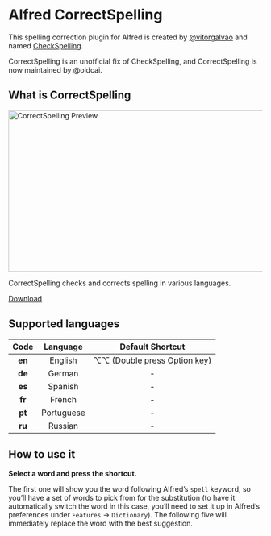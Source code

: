 # Alfred CorrectSpelling

This spelling correction plugin for Alfred is created by [@vitorgalvao]() and named [CheckSpelling](https://github.com/vitorgalvao/alfred-workflows/tree/c0d9c9313857676997e6e05d9dda65cfa5fcda6a/CheckSpelling).

CorrectSpelling is an unofficial fix of CheckSpelling, and CorrectSpelling is now maintained by @oldcai.

## What is CorrectSpelling

<img src='https://github.com/oldcai/CorrectSpelling/raw/main/source/screenshot.gif' width='640' height='320' align='center' alt='CorrectSpelling Preview'>

CorrectSpelling checks and corrects spelling in various languages.

[Download](https://github.com/oldcai/CorrectSpelling/raw/main/CorrectSpelling.alfredworkflow)

## Supported languages

| Code    | Language | Default Shortcut |
|:-------:|:----------:|:----------------:|
| **en**  | English | ⌥⌥ (Double press Option key)
| **de**  | German  | -
| **es**  | Spanish | -
| **fr**  | French  | -
| **pt**  | Portuguese | -
| **ru**  | Russian | -


## How to use it

**Select a word and press the shortcut.**

The first one will show you the word following Alfred’s `spell` keyword, so you’ll have a set of words to pick from for the substitution (to have it automatically switch the word in this case, you’ll need to set it up in Alfred’s preferences under `Features` → `Dictionary`). The following five will immediately replace the word with the best suggestion.


